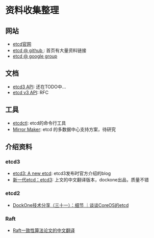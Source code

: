 # 资料收集整理

## 网站

- [etcd官网](https://coreos.com/etcd/)
- [etcd @ github ](https://github.com/coreos/etcd/): 首页有大量资料链接
- [etcd @ google group](https://groups.google.com/forum/#!forum/etcd-dev)

## 文档

- [etcd3 API](https://coreos.com/etcd/docs/latest/api_v3.html): 还在TODO中...
- [etcd v3 API](https://coreos.com/etcd/docs/latest/rfc/v3api.html): RFC

## 工具

- [etcdctl](https://github.com/coreos/etcd/tree/master/etcdctl): etcd的命令行工具
- [Mirror Maker](https://github.com/coreos/etcd/blob/master/etcdctl/doc/mirror_maker.md): etcd 的多数据中心支持方案，待研究


## 介绍资料

### etcd3

- [etcd3: A new etcd](https://coreos.com/blog/etcd3-a-new-etcd.html): etcd3发布时官方介绍的blog
- [新一代etcd：etcd3](http://dockone.io/article/1494): 上文的中文翻译版本，dockone出品，质量不错


### etcd2

- [DockOne技术分享（三十一）：细节 ｜谈谈CoreOS的etcd](http://dockone.io/article/801)

### Raft

- [Raft一致性算法论文的中文翻译](https://github.com/maemual/raft-zh_cn)





